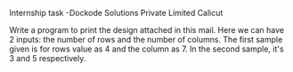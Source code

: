 Internship task -Dockode Solutions Private Limited Calicut

Write a program to print the design attached in this mail. Here we can have 2 inputs: the number of rows and the number of columns.
The first sample given is for rows value as 4 and the column as 7.
In the second sample, it's 3 and 5 respectively.

